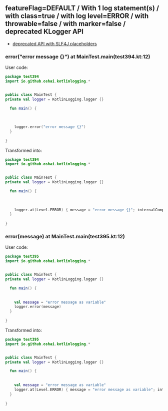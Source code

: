 ## featureFlag=DEFAULT / With 1 log statement(s) / with class=true / with log level=ERROR / with throwable=false / with marker=false / deprecated KLogger API

* [deprecated API with SLF4J placeholders](deprecated-slf4j-placeholders.md)

###  error("error message {}") at MainTest.main(test394.kt:12)

User code:
```kotlin
package test394
import io.github.oshai.kotlinlogging.*


public class MainTest {
private val logger = KotlinLogging.logger {}

  fun main() {
    
    
    
    logger.error("error message {}")
  }
  
}


```
  
Transformed into:
```kotlin
package test394
import io.github.oshai.kotlinlogging.*


public class MainTest {
private val logger = KotlinLogging.logger {}

  fun main() {
    
    
    
    logger.at(Level.ERROR) { message = "error message {}"; internalCompilerData = KLoggingEventBuilder.InternalCompilerData(messageTemplate = "\"error message {}\"", className = "test394.MainTest", methodName = "main", fileName = "test394.kt", lineNumber = 12)
  }
  
}


```

###  error(message) at MainTest.main(test395.kt:12)

User code:
```kotlin
package test395
import io.github.oshai.kotlinlogging.*


public class MainTest {
private val logger = KotlinLogging.logger {}

  fun main() {
    
    
    val message = "error message as variable"
    logger.error(message)
  }
  
}


```
  
Transformed into:
```kotlin
package test395
import io.github.oshai.kotlinlogging.*


public class MainTest {
private val logger = KotlinLogging.logger {}

  fun main() {
    
    
    val message = "error message as variable"
    logger.at(Level.ERROR) { message = "error message as variable"; internalCompilerData = KLoggingEventBuilder.InternalCompilerData(messageTemplate = "message", className = "test395.MainTest", methodName = "main", fileName = "test395.kt", lineNumber = 12)
  }
  
}


```
